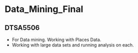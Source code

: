 # Data_Mining_Final

## DTSA5506
* For Data mining. Working with Places Data. 
* Working with large data sets and running analysis on each.
